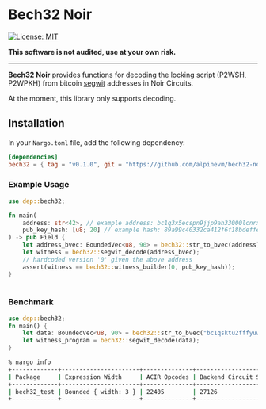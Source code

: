 # Bech32 Noir 

[![License: MIT](https://img.shields.io/badge/License-MIT-yellow.svg)](https://opensource.org/licenses/MIT)

**This software is not audited, use at your own risk.**

<hr>

**Bech32 Noir** provides functions for decoding the locking script (P2WSH, P2WPKH) from bitcoin [segwit](https://en.bitcoin.it/wiki/Segregated_Witness) addresses in Noir Circuits.

At the moment, this library only supports decoding.
<br>

## Installation

In your `Nargo.toml` file, add the following dependency:

```toml
[dependencies]
bech32 = { tag = "v0.1.0", git = "https://github.com/alpinevm/bech32-noir" }
```

### Example Usage

```rust
use dep::bech32;

fn main(
    address: str<42>, // example address: bc1q3x5ecspn9jjp9ah33000lcnrx35s0kq7f8tyan
    pub_key_hash: [u8; 20] // example hash: 89a99c40332ca412f6f18bdeffe263346907d81e (encoded as array of u8s)
) -> pub Field {
    let address_bvec: BoundedVec<u8, 90> = bech32::str_to_bvec(address);
    let witness = bech32::segwit_decode(address_bvec);
    // hardcoded version '0' given the above address
    assert(witness == bech32::witness_builder(0, pub_key_hash));
}
    
```

### Benchmark 
```rust
use dep::bech32;
fn main() {
    let data: BoundedVec<u8, 90> = bech32::str_to_bvec("bc1qsktu2fffyuwkmxk85z4ad9mq9hhldqqcnrzmzs");
    let witness_program = bech32::segwit_decode(data);
}
```
```sh
% nargo info
+-------------+----------------------+--------------+----------------------+
| Package     | Expression Width     | ACIR Opcodes | Backend Circuit Size |
+-------------+----------------------+--------------+----------------------+
| bech32_test | Bounded { width: 3 } | 22405        | 27126                |
+-------------+----------------------+--------------+----------------------+
```
